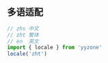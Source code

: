 ## 多语适配

``` javascript
// zhs 中文
// zht 繁体
// en  英文
import { locale } from 'yyzone'
locale('zht')
```
